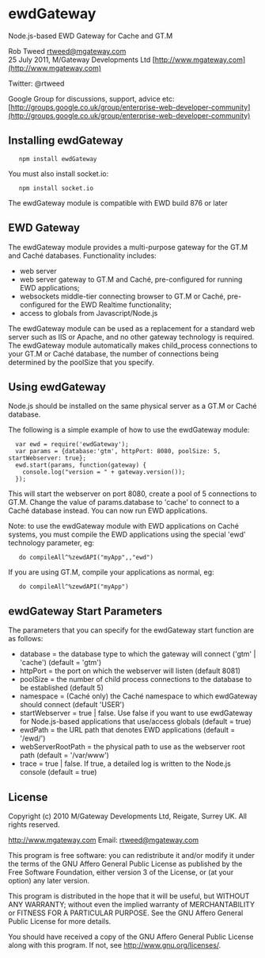 # ewdGateway
 
Node.js-based EWD Gateway for Cache and GT.M

Rob Tweed <rtweed@mgateway.com>  
25 July 2011, M/Gateway Developments Ltd [http://www.mgateway.com](http://www.mgateway.com)  

Twitter: @rtweed

Google Group for discussions, support, advice etc: [http://groups.google.co.uk/group/enterprise-web-developer-community](http://groups.google.co.uk/group/enterprise-web-developer-community)

## Installing ewdGateway

       npm install ewdGateway

You must also install socket.io:

       npm install socket.io
	   
The ewdGateway module is compatible with EWD build 876 or later


##  EWD Gateway

The ewdGateway module provides a multi-purpose gateway for the GT.M and Cach&#233; databases.  Functionality includes:

- web server
- web server gateway to GT.M and Cach&#233;, pre-configured for running EWD applications;
- websockets middle-tier connecting browser to GT.M or Cach&#233;, pre-configured for the EWD Realtime functionality;
- access to globals from Javascript/Node.js

The ewdGateway module can be used as a replacement for a standard web server such as IIS or Apache, and no other
 gateway technology is required.  The ewdGateway module automatically makes child_process connections to your GT.M 
or Cach&#233; database, the number of connections being determined by the poolSize that you specify.

##  Using ewdGateway

Node.js should be installed on the same physical server as a GT.M or Cach&#233; database.

The following is a simple example of how to use the ewdGateway module:

      var ewd = require('ewdGateway');
      var params = {database:'gtm', httpPort: 8080, poolSize: 5, startWebserver: true};
      ewd.start(params, function(gateway) {
        console.log("version = " + gateway.version());
      });

This will start the webserver on port 8080, create a pool of 5 connections to GT.M.  Change the value of 
params.database to 'cache' to connect to a Cach&#233; database instead.  You can now run EWD applications.

Note: to use the ewdGateway module with EWD applications on Cach&#233; systems, you must compile the EWD 
applications using the special 'ewd' technology parameter, eg:

       do compileAll^%zewdAPI("myApp",,"ewd")

If you are using GT.M, compile your applications as normal, eg:

       do compileAll^%zewdAPI("myApp")


##  ewdGateway Start Parameters

The parameters that you can specify for the ewdGateway start function are as follows:

- database  = the database type to which the gateway will connect ('gtm' | 'cache') (default = 'gtm')
- httpPort  = the port on which the webserver will listen (default 8081)
- poolSize  = the number of child process connections to the database to be established (default 5)
- namespace = (Cach&#233; only) the Cach&#233; namespace to which ewdGateway should connect (default 'USER')
- startWebserver = true | false.  Use false if you want to use ewdGateway for Node.js-based applications that 
  use/access globals (default = true)
- ewdPath = the URL path that denotes EWD applications (default = '/ewd/')
- webServerRootPath = the physical path to use as the webserver root path (default = '/var/www')
- trace   = true | false.  If true, a detailed log is written to the Node.js console (default = true)



## License

Copyright (c) 2010 M/Gateway Developments Ltd,
Reigate, Surrey UK.
All rights reserved.

http://www.mgateway.com
Email: rtweed@mgateway.com

This program is free software: you can redistribute it and/or modify it under the terms of the GNU Affero General Public License as published by the Free Software Foundation, either version 3 of the License, or (at your option) any later version.

This program is distributed in the hope that it will be useful, but WITHOUT ANY WARRANTY; without even the implied warranty of MERCHANTABILITY or FITNESS FOR A PARTICULAR PURPOSE.  See the GNU Affero General Public License for more details.

You should have received a copy of the GNU Affero General Public License along with this program.  If not, see <http://www.gnu.org/licenses/>.

